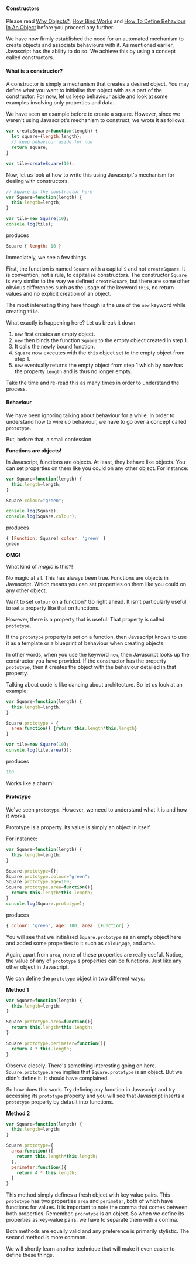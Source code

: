 #### Constructors

Please read [Why Objects?](why_objects), [How Bind Works](how_does_bind_work) and [How To Define Behaviour In An Object](behaviour_in_an_object) before you proceed any further.


We have now firmly established the need for an automated mechanism to create objects and associate behaviours with it. As mentioned earlier, Javascript has the ability to do so. We achieve this by using a concept called constructors.

#### What is a constructor?

A constructor is simply a mechanism that creates a desired object. You may define what you want to initialise that object with as a part of the constructor. For now, let us keep behaviour aside and look at some examples involving only properties and data.


We have seen an example before to create a square. However, since we weren't using Javascript's mechanism to construct, we wrote it as follows:
```javascript
var createSquare=function(length) {
  let square={length:length};
  // keep behaviour aside for now
  return square;
}

var tile=createSquare(10);
```

Now, let us look at how to write this using Javascript's mechanism for dealing with constructors.
```javascript
// Square is the constructor here
var Square=function(length) {
  this.length=length;
}

var tile=new Square(10);
console.log(tile);
```
produces

```javascript
Square { length: 10 }
```

Immediately, we see a few things.

First, the function is named `Square` with a capital `S` and not `createSquare`. It is convention, not a rule, to capitalise constructors. The constructor `Square` is very similar to the way we defined `createSquare`, but there are some other obvious differences such as the usage of the keyword `this`, no return values and no explicit creation of an object.

The most interesting thing here though is the use of the `new` keyword while creating `tile`.

What exactly is happening here? Let us break it down.

1. `new` first creates an empty object.
2. `new` then binds the function `Square` to the empty object created in step 1.
3. It calls the newly bound function.
4. `Square` now executes with the `this` object set to the empty object from step 1.
5. `new` eventually returns the empty object from step 1 which by now has the property `length` and is thus no longer empty.

Take the time and re-read this as many times in order to understand the process.

#### Behaviour

We have been ignoring talking about behaviour for a while. In order to understand how to wire up behaviour, we have to go over a concept called `prototype`.

But, before that, a small confession.

**Functions are objects!**

In Javascript, functions are objects. At least, they behave like objects. You can set properties on them like you could on any other object. For instance:

```javascript
var Square=function(length) {
  this.length=length;
}

Square.colour="green";

console.log(Square);
console.log(Square.colour);
```

produces

```javascript
{ [Function: Square] colour: 'green' }
green
```

**OMG!**

What kind of _magic_ is this?!

No magic at all. This has always been true. Functions are objects in Javascript. Which means you can set properties on them like you could on any other object.

Want to set `colour` on a function? Go right ahead. It isn't particularly useful to set a property like that on functions.

However, there is a property that is useful. That property is called `prototype`.


If the `prototype` property is set on a function, then Javascript knows to use it as a template or a blueprint of behaviour when creating objects.

In other words, when you use the keyword `new`, then Javascript looks up the constructor you have provided. If the constructor has the property `prototype`, then it creates the object with the behaviour detailed in that property.

Talking about code is like dancing about architecture. So let us look at an example:

```javascript
var Square=function(length) {
  this.length=length;
}

Square.prototype = {
  area:function() {return this.length*this.length}
}

var tile=new Square(10);
console.log(tile.area());
```

produces

```javascript
100
```

Works like a charm!

#### Prototype

We've seen `prototype`. However, we need to understand what it is and how it works.

Prototype is a property. Its value is simply an object in itself.

For instance:
```javascript
var Square=function(length) {
  this.length=length;
}

Square.prototype={};
Square.prototype.colour="green";
Square.prototype.age=100;
Square.prototype.area=function(){
  return this.length*this.length;
}
console.log(Square.prototype);
```

produces

```javascript
{ colour: 'green', age: 100, area: [Function] }
```

You will see that we initialised `Square.prototype` as an empty object here and added some properties to it such as `colour`,`age`, and `area`.

Again, apart from `area`, none of these properties are really useful. Notice, the value of any of `prototype`'s properties can be functions. Just like any other object in Javascript.

We can define the `prototype` object in two different ways:

**Method 1**
```javascript
var Square=function(length) {
  this.length=length;
}

Square.prototype.area=function(){
  return this.length*this.length;
}

Square.prototype.perimeter=function(){
  return 4 * this.length;
}

```

Observe closely. There's something interesting going on here. `Square.prototype.area` implies that `Square.prototype` is an object. But we didn't define it. It should have complained.

 So how does this work. Try defining any function in Javascript and try accessing its `prototype` property and you will see that Javascript inserts a `prototype` property by default into functions.

**Method 2**
```javascript
var Square=function(length) {
  this.length=length;
}

Square.prototype={
  area:function(){
    return this.length*this.length;
  },
  perimeter:function(){
    return 4 * this.length;
  }
}
```

This method simply defines a fresh object with key value pairs. This `prototype` has two properties `area` and `perimeter`, both of which have functions for values. It is important to note the comma that comes between both properties. Remember, `prorotype` is an object. So when we define its properties as key-value pairs, we have to separate them with a comma.


Both methods are equally valid and any preference is primarily stylistic. The second method is more common.

We will shortly learn another technique that will make it even easier to define these things.
